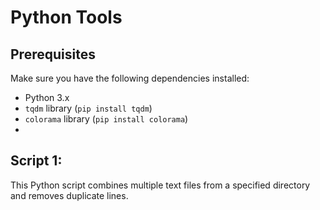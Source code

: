 # Python Tools

## Prerequisites

Make sure you have the following dependencies installed:

- Python 3.x
- `tqdm` library (`pip install tqdm`)
- `colorama` library (`pip install colorama`)
- 
## Script 1:

This Python script combines multiple text files from a specified directory and removes duplicate lines. 

